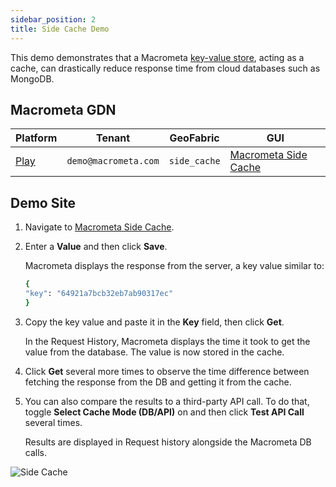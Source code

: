 ```yaml
---
sidebar_position: 2
title: Side Cache Demo
---
```


This demo demonstrates that a Macrometa [key-value store](../collections/keyvalue/), acting as a cache, can drastically reduce response time from cloud databases such as MongoDB.

## Macrometa GDN

| **Platform**                       | **Tenant**                      | **GeoFabric** |**GUI**|
| ---------------------------------- | ------------------------------ | -------------- |------------|
| [Play](https://play.macrometa.io/) | `demo@macrometa.com` | `side_cache` | [Macrometa Side Cache](https://macrometacorp.github.io/demo-mm-sidecache/) |

## Demo Site

1. Navigate to [Macrometa Side Cache](https://macrometacorp.github.io/demo-mm-sidecache/).
2. Enter a **Value** and then click **Save**.

    Macrometa displays the response from the server, a key value similar to:

    ```bash
    {
    "key": "64921a7bcb32eb7ab90317ec"
    }
    ```

3. Copy the key value and paste it in the **Key** field, then click **Get**.

    In the Request History, Macrometa displays the time it took to get the value from the database. The value is now stored in the cache.

4. Click **Get** several more times to observe the time difference between fetching the response from the DB and getting it from the cache.
5. You can also compare the results to a third-party API call. To do that, toggle **Select Cache Mode (DB/API)** on and then click **Test API Call** several times.

    Results are displayed in Request history alongside the Macrometa DB calls.

![Side Cache](/img/demos/side-cache.png)
